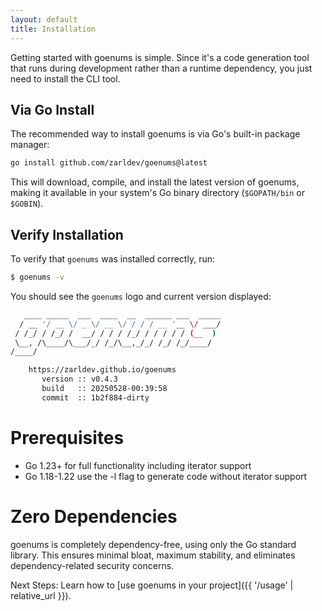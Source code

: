 ```yaml
---
layout: default
title: Installation
---
```


Getting started with goenums is simple. Since it's a code generation tool that runs during development rather than a runtime dependency, you just need to install the CLI tool.

## Via Go Install

The recommended way to install goenums is via Go's built-in package manager:

```bash
go install github.com/zarldev/goenums@latest
```

This will download, compile, and install the latest version of goenums, making it available in your system's Go binary directory (`$GOPATH/bin` or `$GOBIN`).

## Verify Installation

To verify that `goenums` was installed correctly, run:

```bash
$ goenums -v
```

You should see the `goenums` logo and current version displayed:

```bash
   ____ _____  ___  ____  __  ______ ___  _____
  / __ '/ __ \/ _ \/ __ \/ / / / __ '__ \/ ___/
 / /_/ / /_/ /  __/ / / / /_/ / / / / / (__  ) 
 \__, /\____/\___/_/ /_/\__,_/_/ /_/ /_/____/  
/____/

    https://zarldev.github.io/goenums 
       version :: v0.4.3
       build   :: 20250528-00:39:58
       commit  :: 1b2f884-dirty
```

# Prerequisites

 - Go 1.23+ for full functionality including iterator support
 - Go 1.18-1.22 use the -l flag to generate code without iterator support

# Zero Dependencies

goenums is completely dependency-free, using only the Go standard library. This ensures minimal bloat, maximum stability, and eliminates dependency-related security concerns.

Next Steps: Learn how to [use goenums in your project]({{ '/usage' | relative_url }}).